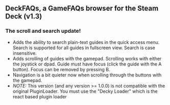 ## DeckFAQs, a GameFAQs browser for the Steam Deck (v1.3)

### The scroll and search update!

-   Adds the ability to search plain-text guides in the quick access menu. Search is supported for all guides in fullscreen view. Search is case insensitive.
-   Adds scrolling of guides with the gamepad. Scrolling works with either the joystick or dpad. Guide must have focus (click the guide with the A button). Focus can be removed by pressing B.
- Navigation is a bit quieter now when scrolling through the buttons with the gamepad.
-   _NOTE:_ This version (and any version >= 1.0.0) is not compatible with the original PluginLoader. You must use the "Decky Loader" which is the react based plugin loader
